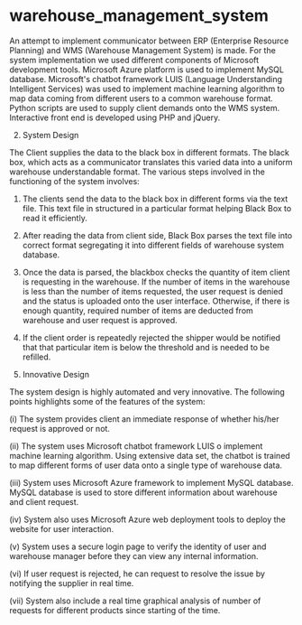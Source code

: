 # warehouse_management_system
 

An attempt to implement communicator between ERP (Enterprise Resource Planning) and WMS (Warehouse Management System) is made. For the system implementation we used different components of Microsoft development tools. Microsoft Azure platform is used to implement MySQL database. Microsoft's chatbot framework LUIS (Language Understanding Intelligent Services) was used to implement machine learning algorithm to map data coming from different users to a common warehouse format. Python scripts are used to supply client demands onto the WMS system. Interactive front end is developed using PHP and jQuery.

2. System Design

The Client supplies the data to the black box in different formats. The black box, which acts as a communicator translates this varied data into a uniform warehouse understandable format. The various steps involved in the functioning of the system involves:

1. The clients send the data to the black box in different forms via the text file. This text file in structured in a particular format helping Black Box to read it efficiently. 

2. After reading the data from client side, Black Box parses the text file into correct format segregating it into different fields of warehouse system database. 

3. Once the data is parsed, the blackbox checks the quantity of item client is requesting in the warehouse. If the number of items in the warehouse is less than the number of items requested, the user request is denied and the status is uploaded onto the user interface. Otherwise, if there is enough quantity, required number of items are deducted from warehouse and user request is approved.

4. If the client order is repeatedly rejected the shipper would be notified that that particular item is below the threshold and is needed to be refilled.

3. Innovative Design

The system design is highly automated and very innovative. The following points highlights some of the features of the system:

(i) The system provides client an immediate response of whether his/her request is approved or not.

(ii) The system uses Microsoft chatbot framework LUIS o implement machine learning algorithm. Using extensive data set, the chatbot is trained to map different forms of user data onto a single type of warehouse data. 

(iii) System uses Microsoft Azure framework to implement MySQL database. MySQL database is used to store different information about warehouse and client request.

(iv) System also uses Microsoft Azure web deployment tools to deploy the website for user interaction.

(v) System uses a secure login page to verify the identity of user and warehouse manager before they can view any internal information.

(vi) If user request is rejected, he can request to resolve the issue by notifying the supplier in real time.

(vii) System also include a real time graphical analysis of number of requests for different products since starting of the time.


